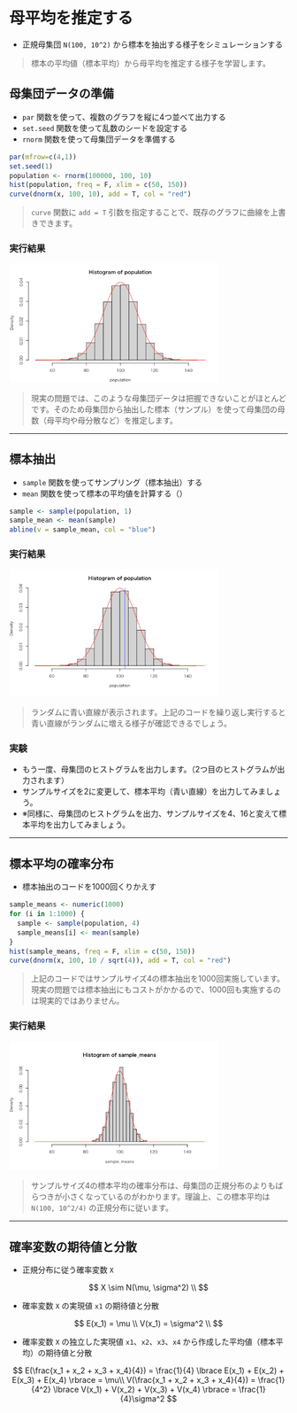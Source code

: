 # 母平均を推定する

* 正規母集団 `N(100, 10^2)` から標本を抽出する様子をシミュレーションする

> 標本の平均値（標本平均）から母平均を推定する様子を学習します。

## 母集団データの準備

* `par` 関数を使って、複数のグラフを縦に4つ並べて出力する
* `set.seed` 関数を使って乱数のシードを設定する
* `rnorm` 関数を使って母集団データを準備する

```r
par(mfrow=c(4,1))
set.seed(1)
population <- rnorm(100000, 100, 10)
hist(population, freq = F, xlim = c(50, 150))
curve(dnorm(x, 100, 10), add = T, col = "red")
```

> `curve` 関数に `add = T` 引数を指定することで、既存のグラフに曲線を上書きできます。

### 実行結果

<img src="../img/day/041.png" width="380px">


> 現実の問題では、このような母集団データは把握できないことがほとんどです。そのため母集団から抽出した標本（サンプル）を使って母集団の母数（母平均や母分散など）を推定します。

---

## 標本抽出

* `sample` 関数を使ってサンプリング（標本抽出）する
* `mean` 関数を使って標本の平均値を計算する（）

```r
sample <- sample(population, 1)
sample_mean <- mean(sample)
abline(v = sample_mean, col = "blue")
```

### 実行結果

<img src="../img/day/042.png?" width="380px">

> ランダムに青い直線が表示されます。上記のコードを繰り返し実行すると青い直線がランダムに増える様子が確認できるでしょう。

### 実験

* もう一度、母集団のヒストグラムを出力します。（2つ目のヒストグラムが出力されます）
* サンプルサイズを2に変更して、標本平均（青い直線）を出力してみましょう。
* ※同様に、母集団のヒストグラムを出力、サンプルサイズを4、16と変えて標本平均を出力してみましょう。

---


## 標本平均の確率分布

* 標本抽出のコードを1000回くりかえす 

```r
sample_means <- numeric(1000)
for (i in 1:1000) {
  sample <- sample(population, 4)
  sample_means[i] <- mean(sample)
}
hist(sample_means, freq = F, xlim = c(50, 150))
curve(dnorm(x, 100, 10 / sqrt(4)), add = T, col = "red")
```

> 上記のコードではサンプルサイズ4の標本抽出を1000回実施しています。現実の問題では標本抽出にもコストがかかるので、1000回も実施するのは現実的ではありません。

### 実行結果

<img src="../img/day/043.png?" width="380px">

> サンプルサイズ4の標本平均の確率分布は、母集団の正規分布のよりもばらつきが小さくなっているのがわかります。理論上、この標本平均は `N(100, 10^2/4)` の正規分布に従います。

---

## 確率変数の期待値と分散

* 正規分布に従う確率変数 `X`

$$
X \sim N(\mu, \sigma^2) \\
$$

* 確率変数 `X` の実現値 `x1` の期待値と分散

$$
E(x_1) = \mu \\
V(x_1) = \sigma^2 \\
$$


* 確率変数 `X` の独立した実現値 `x1`、`x2`、`x3`、`x4` から作成した平均値（標本平均）の期待値と分散

$$
E(\frac{x_1 + x_2 + x_3 + x_4}{4}) = \frac{1}{4} \lbrace E(x_1) + E(x_2) + E(x_3) + E(x_4) \rbrace = \mu\\
V(\frac{x_1 + x_2 + x_3 + x_4}{4}) = \frac{1}{4^2} \lbrace V(x_1) + V(x_2) + V(x_3) + V(x_4) \rbrace = \frac{1}{4}\sigma^2
$$

<!-- 

ss <- sample(population, 4)
ss_mean <- mean(ss)
variance <- 100 / 4
sd <- sqrt(variance)
paste(ss_mean - 1.96 * sd, ss_mean + 1.96 * sd)

-->